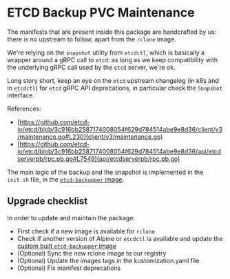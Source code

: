 # ETCD Backup PVC Maintenance

The manifests that are present inside this package are handcrafted by us: there is no upstream to follow, apart from the `rclone` image.

We're relying on the `snapshot` utility from `etcdctl`, which is basically a wrapper around a gRPC call to
`etcd`: as long as we keep compatibility with the underlying gRPC call used by the `etcd` server, we're ok.

Long story short, keep an eye on the `etcd` upstream changelog (in k8s and in `etcdctl`) for `etcd`
gRPC API deprecations, in particular check the `Snapshot` interface.

References:
- [https://github.com/etcd-io/etcd/blob/3c916bb2587174008054f629d784514abe9e8d36/client/v3/maintenance.go#L230](client/v3/maintenance.go)
- [https://github.com/etcd-io/etcd/blob/3c916bb2587174008054f629d784514abe9e8d36/api/etcdserverpb/rpc.pb.go#L7549](api/etcdserverpb/rpc.pb.go)

The main logic of the backup and the snapshot is implemented in the `init.sh`
file, in the [`etcd-backupper` image](https://github.com/sighupio/container-image-sync/tree/main/modules/dr/custom/etcd-backupper).

## Upgrade checklist
In order to update and maintain the package:
- First check if a new image is available for `rclone`
- Check if another version of Alpine or `etcdctl` is available and update the [custom built `etcd-backupper` image](https://github.com/sighupio/container-image-sync/tree/main/modules/dr/custom/etcd-backupper)
- (Optional) Sync the new rclone image to our registry
- (Optional) Update the images tags in the kustomization.yaml file
- (Optional) Fix manifest deprecations
